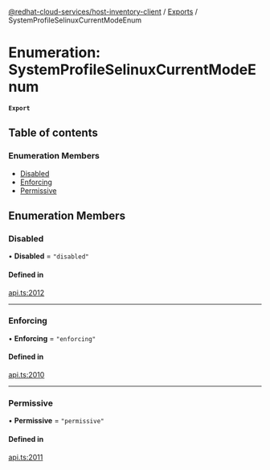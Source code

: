 [@redhat-cloud-services/host-inventory-client](../README.md) / [Exports](../modules.md) / SystemProfileSelinuxCurrentModeEnum

# Enumeration: SystemProfileSelinuxCurrentModeEnum

**`Export`**

## Table of contents

### Enumeration Members

- [Disabled](SystemProfileSelinuxCurrentModeEnum.md#disabled)
- [Enforcing](SystemProfileSelinuxCurrentModeEnum.md#enforcing)
- [Permissive](SystemProfileSelinuxCurrentModeEnum.md#permissive)

## Enumeration Members

### Disabled

• **Disabled** = ``"disabled"``

#### Defined in

[api.ts:2012](https://github.com/RedHatInsights/javascript-clients/blob/main/packages/host-inventory/api.ts#L2012)

___

### Enforcing

• **Enforcing** = ``"enforcing"``

#### Defined in

[api.ts:2010](https://github.com/RedHatInsights/javascript-clients/blob/main/packages/host-inventory/api.ts#L2010)

___

### Permissive

• **Permissive** = ``"permissive"``

#### Defined in

[api.ts:2011](https://github.com/RedHatInsights/javascript-clients/blob/main/packages/host-inventory/api.ts#L2011)
